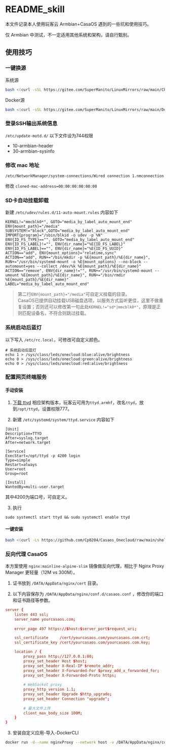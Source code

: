 # README_skill

本文件记录本人使用玩客云 Armbian+CasaOS 遇到的一些坑和使用技巧。

仅 Armbian 中测试，不一定适用其他系统和架构，请自行甄别。

## 使用技巧

### 一键换源

系统源
```sh
bash <(curl -sSL https://gitee.com/SuperManito/LinuxMirrors/raw/main/ChangeMirrors.sh)
```
Docker源
```sh
bash <(curl -sSL https://gitee.com/SuperManito/LinuxMirrors/raw/main/DockerInstallation.sh)
```

### 登录SSH输出系统信息

`/etc/update-motd.d/` 以下文件设为744权限

- 10-armbian-header
- 30-armbian-sysinfo

### 修改 mac 地址

`/etc/NetworkManager/system-connections/Wired connection 1.nmconnection`

修改 `cloned-mac-address=00:00:00:00:00:00`

### SD卡自动挂载卸载

新建 `/etc/udev/rules.d/11-auto-mount.rules` 内容如下
```
KERNEL!="mmcblk0*", GOTO="media_by_label_auto_mount_end"
ENV{mount_path}="/media"
SUBSYSTEM!="block",GOTO="media_by_label_auto_mount_end"
IMPORT{program}="/sbin/blkid -o udev -p %N"
ENV{ID_FS_TYPE}=="", GOTO="media_by_label_auto_mount_end"
ENV{ID_FS_LABEL}!="", ENV{dir_name}="%E{ID_FS_LABEL}"
ENV{ID_FS_LABEL}=="", ENV{dir_name}="%E{ID_FS_UUID}"
ACTION=="add", ENV{mount_options}="relatime,sync"
ACTION=="add", RUN+="/bin/mkdir -p %E{mount_path}/%E{dir_name}", RUN+="/usr/bin/systemd-mount -o %E{mount_options} --no-block --automount=yes --collect /dev/%k %E{mount_path}/%E{dir_name}"
ACTION=="remove", ENV{dir_name}!="", RUN+="/usr/bin/systemd-mount --umount %E{mount_path}/%E{dir_name}", RUN+="/bin/rmdir %E{mount_path}/%E{dir_name}"
LABEL="media_by_label_auto_mount_end"
```

> 第二行`ENV{mount_path}="/media"`可自定义挂载的目录。  
> CasaOS已提供自动挂载USB磁盘选项，以服务方式监听更佳，这里不做重复设置；否则还可以修改第一句此处`KERNEL!="sd*|mmcblk0*"`，原理是正则匹配设备名，不符合则跳过挂载。

### 系统启动后蓝灯

以下写入 `/etc/rc.local`，可修改可自定义颜色。
```
# 系统启动后蓝灯
echo 1 > /sys/class/leds/onecloud:blue:alive/brightness
echo 0 > /sys/class/leds/onecloud:green:alive/brightness
echo 0 > /sys/class/leds/onecloud:red:alive/brightness
```

### 配置网页终端服务

#### 手动安装

1. [下载 ttyd](https://github.com/tsl0922/ttyd/releases) 相应架构版本，玩客云可用为`ttyd.armhf`，改名`ttyd`，放到`/opt/ttyd`，设置权限777。

2. 新建 `/etc/systemd/system/ttyd.service` 内容如下
```
[Unit]
Description=TTYD
After=syslog.target
After=network.target

[Service]
ExecStart=/opt/ttyd -p 4200 login
Type=simple
Restart=always
User=root
Group=root

[Install]
WantedBy=multi-user.target
```

其中4200为端口号，可自定义。

3. 执行
```
sudo systemctl start ttyd && sudo systemctl enable ttyd
```

#### 一键安装
```bash
bash <(curl -Ls https://github.com/Cp0204/Casaos_Onecloud/raw/main/shell/install_ttyd.sh)
```

### 反向代理 CasaOS

本方案使用 `nginx:mainline-alpine-slim` 镜像做反向代理，相比于 Nginx Proxy Manager 更轻量（12M vs 300M）。

1. 证书放到 `/DATA/AppData/nginx/cert` 目录。

2. 以下内容保存为 `/DATA/AppData/nginx/conf.d/casaos.conf` ，修改你的端口和证书路径等参数。

```conf
server {
    listen 443 ssl;
    server_name yourcasaos.com;
    
    error_page 497 https://$host:$server_port$request_uri;

    ssl_certificate     /cert/yourcasaos.com/yourcasaos.com.crt;
    ssl_certificate_key /cert/yourcasaos.com/yourcasaos.com.key;

    location / {
        proxy_pass http://127.0.0.1:80;
        proxy_set_header Host $host;
        proxy_set_header X-Real-IP $remote_addr;
        proxy_set_header X-Forwarded-For $proxy_add_x_forwarded_for;
        proxy_set_header X-Forwarded-Proto https;
        
        # WebSocket proxy
        proxy_http_version 1.1;
        proxy_set_header Upgrade $http_upgrade;
        proxy_set_header Connection "upgrade";
        
        # 最大文件上传
        client_max_body_size 100M;
    }
}
```

3. 安装自定义应用-导入-DockerCLI
```bash
docker run -d--name nginxProxy --network host -v /DATA/AppData/nginx/conf.d:/etc/nginx/conf.d -v /DATA/AppData/nginx/cert:/cert nginx:mainline-alpine-slim
```

